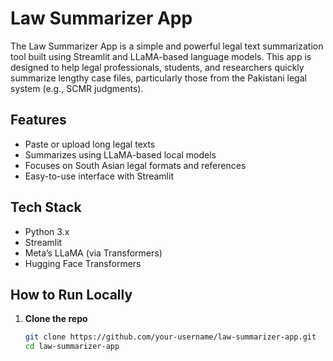 # Law Summarizer App

The Law Summarizer App is a simple and powerful legal text summarization tool built using Streamlit and LLaMA-based language models. This app is designed to help legal professionals, students, and researchers quickly summarize lengthy case files, particularly those from the Pakistani legal system (e.g., SCMR judgments).

## Features

- Paste or upload long legal texts
- Summarizes using LLaMA-based local models
- Focuses on South Asian legal formats and references
- Easy-to-use interface with Streamlit

## Tech Stack

- Python 3.x
- Streamlit
- Meta’s LLaMA (via Transformers)
- Hugging Face Transformers

## How to Run Locally

1. **Clone the repo**
   ```bash
   git clone https://github.com/your-username/law-summarizer-app.git
   cd law-summarizer-app
